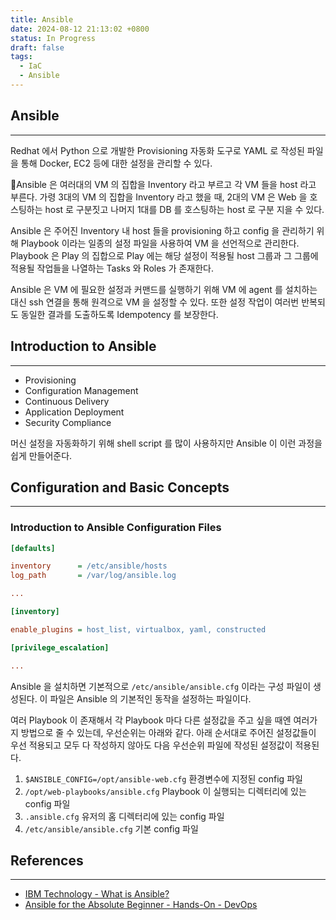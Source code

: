 ```yaml
---
title: Ansible
date: 2024-08-12 21:13:02 +0800
status: In Progress
draft: false
tags:
  - IaC
  - Ansible
---
```

## Ansible
---
Redhat 에서 Python 으로 개발한 Provisioning 자동화 도구로 YAML 로 작성된 파일을 통해 Docker, EC2 등에 대한 설정을 관리할 수 있다.

Ansible 은 여러대의 VM 의 집합을 Inventory 라고 부르고 각 VM 들을 host 라고 부른다. 가령 3대의 VM 의 집합을 Inventory 라고 했을 때, 2대의 VM 은 Web 을 호스팅하는 host 로 구분짓고 나머지 1대를 DB 를 호스팅하는 host 로 구분 지을 수 있다.

Ansible 은 주어진 Inventory 내 host 들을 provisioning 하고 config 을 관리하기 위해 Playbook 이라는 일종의 설정 파일을 사용하여 VM 을 선언적으로 관리한다. Playbook 은 Play 의 집합으로 Play 에는 해당 설정이 적용될 host 그룹과 그 그룹에 적용될 작업들을 나열하는 Tasks 와 Roles 가 존재한다.

Ansible 은 VM 에 필요한 설정과 커맨드를 실행하기 위해 VM 에 agent 를 설치하는 대신 ssh 연결을 통해 원격으로 VM 을 설정할 수 있다. 또한 설정 작업이 여러번 반복되도 동일한 결과를 도출하도록 Idempotency 를 보장한다.

## Introduction to Ansible
---
- Provisioning
- Configuration Management
- Continuous Delivery
- Application Deployment
- Security Compliance

머신 설정을 자동화하기 위해 shell script 를 많이 사용하지만 Ansible 이 이런 과정을 쉽게 만들어준다.

## Configuration and Basic Concepts
---
### Introduction to Ansible Configuration Files
```cfg
[defaults]

inventory      = /etc/ansible/hosts
log_path       = /var/log/ansible.log

...

[inventory]

enable_plugins = host_list, virtualbox, yaml, constructed

[privilege_escalation]

...
```
Ansible 을 설치하면 기본적으로 `/etc/ansible/ansible.cfg` 이라는 구성 파일이 생성된다. 이 파일은 Ansible 의 기본적인 동작을 설정하는 파일이다.

여러 Playbook 이 존재해서 각 Playbook 마다 다른 설정값을 주고 싶을 때엔 여러가지 방법으로 줄 수 있는데, 우선순위는 아래와 같다. 아래 순서대로 주어진 설정값들이 우선 적용되고 모두 다 작성하지 않아도 다음 우선순위 파일에 작성된 설정값이 적용된다.
1. `$ANSIBLE_CONFIG=/opt/ansible-web.cfg` 환경변수에 지정된 config 파일
2. `/opt/web-playbooks/ansible.cfg` Playbook 이 실행되는 디렉터리에 있는 config 파일
3. `.ansible.cfg` 유저의 홈 디렉터리에 있는 config 파일
4. `/etc/ansible/ansible.cfg` 기본 config 파일

## References
---
- [IBM Technology - What is Ansible?](https://www.youtube.com/watch?v=fHO1X93e4WA)
- [Ansible for the Absolute Beginner - Hands-On - DevOps](https://www.udemy.com/course/learn-ansible/)
